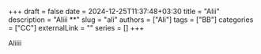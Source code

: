 +++ 
draft = false
date = 2024-12-25T11:37:48+03:30
title = "Alii"
description = "Aliii **"
slug = "ali"
authors = ["Ali"]
tags = ["BB"]
categories = ["CC"]
externalLink = ""
series = []
+++

Aliiii